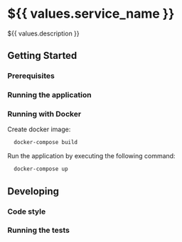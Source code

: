 # ${{ values.service_name }}

${{ values.description }}

## Getting Started

### Prerequisites

### Running the application

### Running with Docker

Create docker image:

```bash
  docker-compose build
```

Run the application by executing the following command:

```bash
  docker-compose up
```

## Developing

### Code style

### Running the tests
